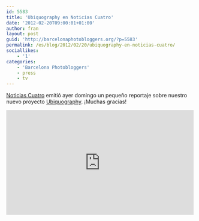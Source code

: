 ```yaml
---
id: 5583
title: 'Ubiquography en Noticias Cuatro'
date: '2012-02-20T09:00:01+01:00'
author: fran
layout: post
guid: 'http://barcelonaphotobloggers.org/?p=5583'
permalink: /es/blog/2012/02/20/ubiquography-en-noticias-cuatro/
sociallikes:
    - '1'
categories:
    - 'Barcelona Photobloggers'
    - press
    - tv
---
```


<a href="http://www.cuatro.com/noticias/">Noticias Cuatro</a> emitió ayer domingo un pequeño reportaje sobre nuestro nuevo proyecto <a href="http://ubiquography.com/">Ubiquography</a>. ¡Muchas gracias!

<iframe src="http://player.vimeo.com/video/37069708" width="500" height="281" frameborder="0" webkitallowfullscreen="" mozallowfullscreen="" allowfullscreen=""></iframe>